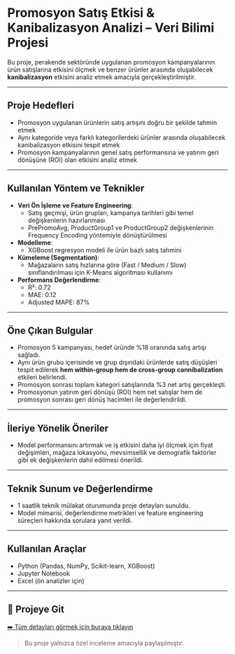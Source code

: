 # Promosyon Satış Etkisi & Kanibalizasyon Analizi – Veri Bilimi Projesi

Bu proje, perakende sektöründe uygulanan promosyon kampanyalarının ürün satışlarına etkisini ölçmek ve benzer ürünler arasında oluşabilecek **kanibalizasyon** etkisini analiz etmek amacıyla gerçekleştirilmiştir.

---

## Proje Hedefleri
- Promosyon uygulanan ürünlerin satış artışını doğru bir şekilde tahmin etmek
- Aynı kategoride veya farklı kategorilerdeki ürünler arasında oluşabilecek kanibalizasyon etkisini tespit etmek
- Promosyon kampanyalarının genel satış performansına ve yatırım geri dönüşüne (ROI) olan etkisini analiz etmek

---

## Kullanılan Yöntem ve Teknikler
- **Veri Ön İşleme ve Feature Engineering**:
  - Satış geçmişi, ürün grupları, kampanya tarihleri gibi temel değişkenlerin hazırlanması
  - PrePromoAvg, ProductGroup1 ve ProductGroup2 değişkenlerinin Frequency Encoding yöntemiyle dönüştürülmesi
- **Modelleme**:
  - XGBoost regresyon modeli ile ürün bazlı satış tahmini
- **Kümeleme (Segmentation)**:
  - Mağazaların satış hızlarına göre (Fast / Medium / Slow) sınıflandırılması için K-Means algoritması kullanımı
- **Performans Değerlendirme**:
  - R²: 0.72
  - MAE: 0.12
  - Adjusted MAPE: 87%

---

## Öne Çıkan Bulgular
- Promosyon 5 kampanyası, hedef üründe %18 oranında satış artışı sağladı.
- Aynı ürün grubu içerisinde ve grup dışındaki ürünlerde satış düşüşleri tespit edilerek **hem within-group hem de cross-group cannibalization** etkileri belirlendi.
- Promosyon sonrası toplam kategori satışlarında %3 net artış gerçekleşti.
- Promosyonun yatırım geri dönüşü (ROI) hem net satışlar hem de promosyon sonrası geri dönüş hacimleri ile değerlendirildi.

---

## İleriye Yönelik Öneriler
- Model performansını artırmak ve iş etkisini daha iyi ölçmek için fiyat değişimleri, mağaza lokasyonu, mevsimsellik ve demografik faktörler gibi ek değişkenlerin dahil edilmesi önerildi.

---

## Teknik Sunum ve Değerlendirme
- 1 saatlik teknik mülakat oturumunda proje detayları sunuldu.
- Model mimarisi, değerlendirme metrikleri ve feature engineering süreçleri hakkında sorulara yanıt verildi.

---

##  Kullanılan Araçlar
- Python (Pandas, NumPy, Scikit-learn, XGBoost)
- Jupyter Notebook
- Excel (ön analizler için)

---

## 🔗 Projeye Git
[➡️ Tüm detayları görmek için buraya tıklayın](https://github.com/ipekgozlek/datascience98)

> Bu proje yalnızca özel inceleme amacıyla paylaşılmıştır.

